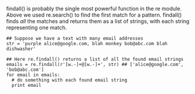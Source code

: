 findall() is probably the single most powerful function in the re module. Above we used re.search() to find the first match for a pattern. findall() finds *all* the matches and returns them as a list of strings, with each string representing one match. 
    
```    
## Suppose we have a text with many email addresses
str = 'purple alice@google.com, blah monkey bob@abc.com blah dishwasher'

## Here re.findall() returns a list of all the found email strings
emails = re.findall(r'[w.-]+@[w.-]+', str) ## ['alice@google.com', 'bob@abc.com']
for email in emails:
  # do something with each found email string
  print email
```
